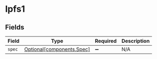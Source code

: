 # Ipfs1


## Fields

| Field                                                        | Type                                                         | Required                                                     | Description                                                  |
| ------------------------------------------------------------ | ------------------------------------------------------------ | ------------------------------------------------------------ | ------------------------------------------------------------ |
| `spec`                                                       | [Optional[components.Spec]](../../models/components/spec.md) | :heavy_minus_sign:                                           | N/A                                                          |